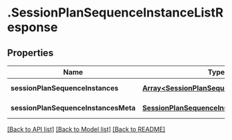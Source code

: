 # .SessionPlanSequenceInstanceListResponse

## Properties

Name | Type | Description | Notes
------------ | ------------- | ------------- | -------------
**sessionPlanSequenceInstances** | [**Array&lt;SessionPlanSequenceInstanceData&gt;**](SessionPlanSequenceInstanceData.md) |  | [default to undefined]
**sessionPlanSequenceInstancesMeta** | [**SessionPlanSequenceInstanceMeta**](SessionPlanSequenceInstanceMeta.md) |  | [default to undefined]


[[Back to API list]](../README.md#documentation-for-api-endpoints) [[Back to Model list]](../README.md#documentation-for-models) [[Back to README]](../README.md)
